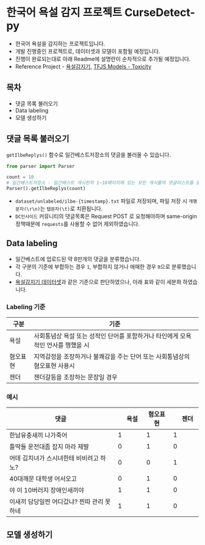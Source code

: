 # 한국어 욕설 감지 프로젝트 CurseDetect-py
* 한국어 욕설을 감지하는 프로젝트입니다.
* 개발 진행중인 프로젝트로, 데이터셋과 모델이 포함될 예정입니다.
* 진행이 완료되는대로 아래 Readme에 설명란이 순차적으로 추가될 예정입니다.
* Reference Project - [욕설감지기](https://github.com/2runo/Curse-detection),  [TFJS Models - Toxicity](https://github.com/tensorflow/tfjs-models/tree/master/toxicity)

## 목차

* 댓글 목록 불러오기
* Data labeling
* 모델 생성하기

## 댓글 목록 불러오기

`getIlbeReplys()` 함수로 일간베스트저장소의 댓글을 불러올 수 있습니다.

```py
from parser import Parser

count = 10
# 일간베스트저장소 - 일간베스트 게시판의 1~10페이지에 있는 모든 게시물의 댓글리스트를 불러온다.
Parser().getIlbeReplys(count)

```
* `dataset/unlabeled/ilbe-{timestamp}.txt` 파일로 저장되며, 파일 저장 시 `개행문자(\r\n)`는 `탭문자(\t)`로 치환됩니다. 
* `DC인사이드` 커뮤니티의 댓글목록은 Request POST 로 요청해야하며 same-origin 정책때문에 `requests`를 사용할 수 없어 제외하였습니다.

## Data labeling
* 일간베스트에 업로드된 약 8만개의 댓글을 분류했습니다.
* 각 구분의 기준에 부합하는 경우 `1`, 부합하지 않거나 애매한 경우 `0`으로 분류했습니다.
* [욕설감지기 데이터셋](https://github.com/2runo/Curse-detection-data)과 같은 기준으로 판단하였으나, 아래 표와 같이 세분화 하였습니다.

### Labeling 기준
구분|기준
-|-
욕설|사회통념상 욕설 또는 성적인 단어를 포함하거나 타인에게 모욕적인 언사를 행했을 시
혐오표현|지역감정을 조장하거나 불쾌감을 주는 단어 또는 사회통념상의 혐오표현 사용시
젠더|젠더갈등을 조장하는 문장일 경우

### 예시
댓글|　욕설　|혐오표현|　젠더　
-|-|-|-
한남유충새끼 나가죽어|1|1|1
틀딱들 운전대좀 잡지 마라 제발|0|1|0
어데 김치녀가 스시녀한테 비비려고 하노?|0|0|1
40대깨문 대학생 어서오고|0|1|0
야 이 10버러지 장애인새끼야|1|1|0
이새끼 담당일찐 어디갔냐? 찐따 관리 못하네|1|1|0


## 모델 생성하기
